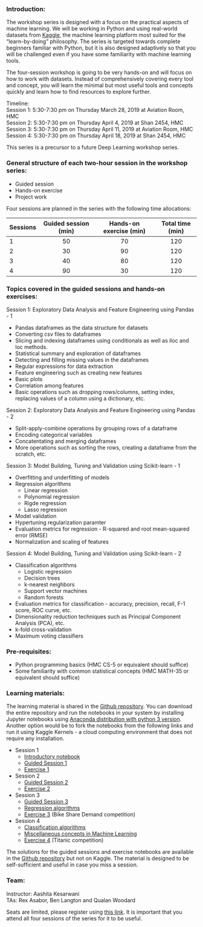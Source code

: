 ### Introduction:

The workshop series is designed with a focus on the practical aspects of machine learning. We will be working in Python and using real-world datasets from [Kaggle](https://www.kaggle.com), the machine learning platform most suited for the “learn-by-doing” philosophy. The series is targeted towards complete beginners familiar with Python, but it is also designed adaptively so that you will be challenged even if you have some familiarity with machine learning tools. 


The four-session workshop is going to be very hands-on and will focus on how to work with datasets. Instead of comprehensively covering every tool and concept, you will learn the minimal but most useful tools and concepts quickly and learn how to find resources to explore further.  

Timeline:   
Session 1: 5:30-7:30 pm on Thursday March 28, 2019 at Aviation Room, HMC   
Session 2: 5:30-7:30 pm on Thursday April 4, 2019 at Shan 2454, HMC   
Session 3: 5:30-7:30 pm on Thursday April 11, 2019 at Aviation Room, HMC    
Session 4: 5:30-7:30 pm on Thursday April 18, 2019 at Shan 2454, HMC   

This series is a precursor to a future Deep Learning workshop series. 

### General structure of each two-hour session in the workshop series:
* Guided session
* Hands-on exercise
* Project work

Four sessions are planned in the series with the following time allocations:

| Sessions | Guided session (min) | Hands-on exercise (min) | Total time (min) |
|----------|:----------:|:----------:|:----------------:|
| 1 | 50 | 70  | 120 |
| 2 | 30 | 90  | 120 |
| 3 | 40 | 80 | 120 |
| 4 | 90 | 30 | 120 |

### Topics covered in the guided sessions and hands-on exercises:  
Session 1: Exploratory Data Analysis and Feature Engineering using Pandas - 1
- Pandas dataframes as the data structure for datasets
- Converting csv files to dataframes 
- Slicing and indexing dataframes using conditionals as well as iloc and loc methods.
- Statistical summary and exploration of dataframes
- Detecting and filling missing values in the dataframes 
- Regular expressions for data extraction
- Feature engineering such as creating new features 
- Basic plots
- Correlation among features
- Basic operations such as dropping rows/columns, setting index, replacing values of a column using a dictionary, etc.

Session 2: Exploratory Data Analysis and Feature Engineering using Pandas - 2
- Split-apply-combine operations by grouping rows of a dataframe 
- Encoding categorical variables 
- Concatentating and merging dataframes 
- More operations such as sorting the rows, creating a dataframe from the scratch, etc. 

Session 3: Model Building, Tuning and Validation using Scikit-learn - 1
- Overfitting and underfitting of models
- Regression algorithms 
    - Linear regression
    - Polynomial regression
    - Rigde regression
    - Lasso regression
- Model validation
- Hypertuning regularization paramter
- Evaluation metrics for regression - R-squared and root mean-squared error (RMSE)
- Normalization and scaling of features
    
Session 4: Model Building, Tuning and Validation using Scikit-learn - 2
- Classification algorithms 
    - Logistic regression
    - Decision trees
    - k-nearest neighbors
    - Support vector machines
    - Random forests
- Evaluation metrics for classification - accuracy, precision, recall, F-1 score, ROC curve, etc.
- Dimensionality reduction techniques such as Principal Component Analysis (PCA), etc.
- k-fold cross-validation
- Maximum voting classifiers

### Pre-requisites:
* Python programming basics (HMC CS-5 or equivalent should suffice)
* Some familiarity with common statistical concepts (HMC MATH-35 or equivalent should suffice)

### Learning materials:
The learning material is shared in the [Github repository](https://github.com/AashitaK/ML-Workshops). You can download the entire repository and run the notebooks in your system by installing Jupyter notebooks using [Anaconda distribution with python 3 version](https://www.anaconda.com/distribution/). Another option would be to fork the notebooks from the following links and run it using Kaggle Kernels - a cloud computing environment that does not require any installation.  
* Session 1
    * [Introductory notebook](https://www.kaggle.com/aashita/introduction-to-ml-workshop-series)
    * [Guided Session 1](https://www.kaggle.com/aashita/guided-session-1)
    * [Exercise 1](https://www.kaggle.com/aashita/exercise-1)
* Session 2
    * [Guided Session 2](https://www.kaggle.com/aashita/guided-session-2)
    * [Exercise 2](https://www.kaggle.com/aashita/exercise-2)
* Session 3
    * [Guided Session 3](https://www.kaggle.com/aashita/guided-session-3)
    * [Regression algorithms](https://www.kaggle.com/aashita/regression-algorithms)
    * [Exercise 3](https://www.kaggle.com/aashita/exercise-3) (Bike Share Demand competition)
* Session 4
    * [Classification algorithms](https://www.kaggle.com/aashita/classification-algorithms)
    * [Miscellaneous concepts in Machine Learning](https://www.kaggle.com/aashita/guided-session-4)
    * [Exercise 4](https://www.kaggle.com/aashita/exercise-4) (Titanic competition)

The solutions for the guided sessions and exercise notebooks are available in the [Github repository](https://github.com/AashitaK/ML-Workshops) but not on Kaggle. The material is designed to be self-sufficient and useful in case you miss a session. 

### Team:
Instructor: Aashita Kesarwani  
TAs: Rex Asabor, Ben Langton and Qualan Woodard


Seats are limited, please register using [this link](https://forms.gle/wFA1q9eqG3hgn2xN6). It is important that you attend all four sessions of the series for it to be useful.
